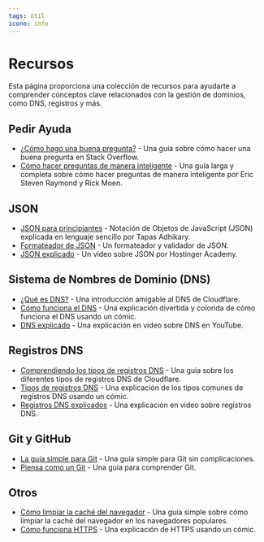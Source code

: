 ```yaml
---
tags: útil
icono: info
---
```


# Recursos

Esta página proporciona una colección de recursos para ayudarte a comprender conceptos clave relacionados con la gestión de dominios, como DNS, registros y más.

## Pedir Ayuda

- [¿Cómo hago una buena pregunta?](https://stackoverflow.com/help/how-to-ask) - Una guía sobre cómo hacer una buena pregunta en Stack Overflow.
- [Cómo hacer preguntas de manera inteligente](http://catb.org/~esr/faqs/smart-questions.html) - Una guía larga y completa sobre cómo hacer preguntas de manera inteligente por Eric Steven Raymond y Rick Moen.

## JSON
- [JSON para principiantes](https://www.freecodecamp.org/news/what-is-json-a-json-file-example/) - Notación de Objetos de JavaScript (JSON) explicada en lenguaje sencillo por Tapas Adhikary.
- [Formateador de JSON](https://jsonformatter.org/) - Un formateador y validador de JSON.
- [JSON explicado](https://www.youtube.com/watch?v=cj3h3Fb10QY) - Un video sobre JSON por Hostinger Academy.

## Sistema de Nombres de Dominio (DNS)

- [¿Qué es DNS?](https://www.cloudflare.com/learning/dns/what-is-dns/) - Una introducción amigable al DNS de Cloudflare.
- [Cómo funciona el DNS](https://howdns.works/) - Una explicación divertida y colorida de cómo funciona el DNS usando un cómic.
- [DNS explicado](https://www.youtube.com/watch?v=72snZctFFtA) - Una explicación en video sobre DNS en YouTube.

## Registros DNS

- [Comprendiendo los tipos de registros DNS](https://www.cloudflare.com/learning/dns/dns-records/) - Una guía sobre los diferentes tipos de registros DNS de Cloudflare.
- [Tipos de registros DNS](https://wizardzines.com/comics/dns-record-types/) - Una explicación de los tipos comunes de registros DNS usando un cómic.
- [Registros DNS explicados](https://www.youtube.com/watch?v=VMKbwYMoxX4) - Una explicación en video sobre registros DNS.

## Git y GitHub

- [La guía simple para Git](https://rogerdudler.github.io/git-guide/) - Una guía simple para Git sin complicaciones.
- [Piensa como un Git](https://think-like-a-git.net/) - Una guía para comprender Git.

## Otros
- [Cómo limpiar la caché del navegador](https://www.hostinger.com/tutorials/clear-browser-cache) - Una guía simple sobre cómo limpiar la caché del navegador en los navegadores populares.
- [Cómo funciona HTTPS](https://howhttps.works/) - Una explicación de HTTPS usando un cómic.
